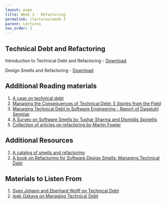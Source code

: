 ```yaml
---
layout: page
title: Week 3 - Refactoring
permalink: /lectures/week-3
parent: Lectures
nav_order: 3
---
```


## Technical Debt and Refactoring

Introduction to Technical Debt and Refactoring - [Download](https://karthikv1392.github.io/cs6401_se/slides/L05_Intro_to_Refactoring.pdf)

Design Smells and Refactoring - [Download](https://karthikv1392.github.io/cs6401_se/slides/L06_Design_Smells.pdf)


## Additional Reading materials

1. [A case on technical debt](https://devops.com/southwest-technical-debt-richixbw/)
2. [Managing the Consequences of Technical Debt: 5 Stories from the Field](https://insights.sei.cmu.edu/blog/managing-the-consequences-of-technical-debt-5-stories-from-the-field/)
3. [Managing Technical Debt in Software Engineering - Report of Dagstuhl Seminar](https://drops.dagstuhl.de/opus/volltexte/2016/6693/pdf/dagrep_v006_i004_p110_s16162.pdf)
4. [A Survey on Software Smells by Tushar Sharma and Diomidis Spinellis ](https://www.sciencedirect.com/science/article/abs/pii/S0164121217303114)
5. [Collection of articles on refactoring by Martin Fowler](https://martinfowler.com/tags/refactoring.html)


## Additional Resources

1. [A catalog of smells and refactoring](https://refactoring.guru/)
2. [A book on Refactoring for Software Design Smells: Managing Technical Debt](https://www.amazon.in/Refactoring-Software-Design-Smells-Technical/dp/0128013974)


## Materials to Listen From

1. [Sven Johann and Eberhard Wolff on Technical Debt](https://se-radio.net/2015/04/episode-224-sven-johann-and-eberhard-wolff-on-technical-debt/)
2. [Ipek Ozkaya on Managing Technical Debt](https://se-radio.net/2021/10/episode-481-ipek-ozkaya-on-managing-technical-debt/)
